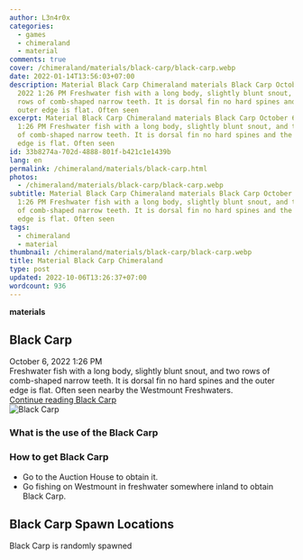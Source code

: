 ```yaml
---
author: L3n4r0x
categories:
  - games
  - chimeraland
  - material
comments: true
cover: /chimeraland/materials/black-carp/black-carp.webp
date: 2022-01-14T13:56:03+07:00
description: Material Black Carp Chimeraland materials Black Carp October 6,
  2022 1:26 PM Freshwater fish with a long body, slightly blunt snout, and two
  rows of comb-shaped narrow teeth. It is dorsal fin no hard spines and the
  outer edge is flat. Often seen
excerpt: Material Black Carp Chimeraland materials Black Carp October 6, 2022
  1:26 PM Freshwater fish with a long body, slightly blunt snout, and two rows
  of comb-shaped narrow teeth. It is dorsal fin no hard spines and the outer
  edge is flat. Often seen
id: 33b8274a-702d-4888-801f-b421c1e1439b
lang: en
permalink: /chimeraland/materials/black-carp.html
photos:
  - /chimeraland/materials/black-carp/black-carp.webp
subtitle: Material Black Carp Chimeraland materials Black Carp October 6, 2022
  1:26 PM Freshwater fish with a long body, slightly blunt snout, and two rows
  of comb-shaped narrow teeth. It is dorsal fin no hard spines and the outer
  edge is flat. Often seen
tags:
  - chimeraland
  - material
thumbnail: /chimeraland/materials/black-carp/black-carp.webp
title: Material Black Carp Chimeraland
type: post
updated: 2022-10-06T13:26:37+07:00
wordcount: 936
---
```


<link
  rel="stylesheet"
  href="https://rawcdn.githack.com/dimaslanjaka/Web-Manajemen/870a349/css/bootstrap-5-3-0-alpha3-wrapper.css"
/>
<section id="bootstrap-wrapper">
  <div data-bs-theme="dark">
    <div
      class="row g-0 border rounded overflow-hidden flex-md-row mb-4 shadow-sm position-relative bg-dark text-light"
    >
      <div class="col p-4 d-flex flex-column position-static">
        <strong class="d-inline-block mb-2 text-success">materials</strong>
        <h2 class="mb-0">Black Carp</h2>
        <div class="mb-1 text-muted">October 6, 2022 1:26 PM</div>
        <div class="mb-2 border p-1">
          Freshwater fish with a long body, slightly blunt snout, and two rows
          of comb-shaped narrow teeth. It is dorsal fin no hard spines and the
          outer edge is flat. Often seen nearby the Westmount Freshwaters.
        </div>
        <a
          href="/chimeraland/materials/black-carp.html"
          class="stretched-link d-none text-primary"
          >Continue reading Black Carp</a
        >
      </div>
      <div class="col-auto d-none d-md-block d-lg-block">
        <img
          src="https://www.webmanajemen.com/chimeraland/materials/black-carp/black-carp.webp"
          alt="Black Carp"
        />
      </div>
    </div>
    <div class="row">
      <div class="col-lg-6 col-12 mb-2">
        <div class="card">
          <div class="card-body">
            <h3 class="card-title">What is the use of the Black Carp</h3>
            <div class="card-text"><ul></ul></div>
          </div>
        </div>
      </div>
      <div class="col-lg-6 col-12 mb-2">
        <div class="card">
          <div class="card-body">
            <h3 class="card-title">How to get Black Carp</h3>
            <div class="card-text">
              <ul>
                <li>Go to the Auction House to obtain it.</li>
                <li>
                  Go fishing on Westmount in freshwater somewhere inland to
                  obtain Black Carp.
                </li>
              </ul>
            </div>
          </div>
        </div>
      </div>
      <div class="col-12 mb-2">
        <h2>Black Carp Spawn Locations</h2>
        <p>Black Carp is randomly spawned</p>
      </div>
    </div>
  </div>
</section>